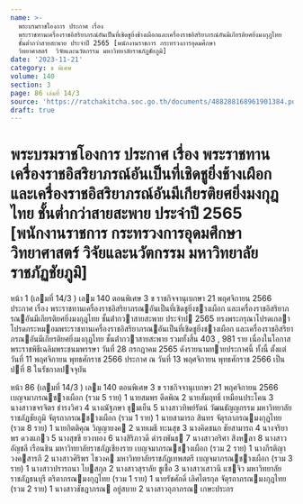 ```yaml
---
name: >-
  พระบรมราชโองการ ประกาศ เรื่อง
  พระราชทานเครื่องราชอิสริยาภรณ์อันเป็นที่เชิดชูยิ่งช้างเผือกและเครื่องราชอิสริยาภรณ์อันมีเกียรติยศยิ่งมงกุฎไทย
  ชั้นต่ำกว่าสายสะพาย ประจำปี 2565 [พนักงานราชการ กระทรวงการอุดมศึกษา 
  วิทยาศาสตร์  วิจัยและนวัตกรรม มหาวิทยาลัยราชภัฏชัยภูมิ]
date: '2023-11-21'
category: ข พิเศษ
volume: 140
section: 3
page: 86 เล่มที่ 14/3
source: 'https://ratchakitcha.soc.go.th/documents/488288168961901384.pdf'
draft: true
---
```


# พระบรมราชโองการ ประกาศ เรื่อง พระราชทานเครื่องราชอิสริยาภรณ์อันเป็นที่เชิดชูยิ่งช้างเผือกและเครื่องราชอิสริยาภรณ์อันมีเกียรติยศยิ่งมงกุฎไทย ชั้นต่ำกว่าสายสะพาย ประจำปี 2565 [พนักงานราชการ กระทรวงการอุดมศึกษา  วิทยาศาสตร์  วิจัยและนวัตกรรม มหาวิทยาลัยราชภัฏชัยภูมิ]

หน้า 1 (เลมที่ 14/3 ) เลม 140 ตอนพิเศษ 3 ข ราชกิจจานุเบกษา 21 พฤศจิกายน 2566 ประกาศ เรื่อง พระราชทานเครื่องราชอิสริยาภรณอันเป็นที่เชิดชูยิ่งชางเผือก และเครื่องราชอิสริยาภรณอันมีเกียรติยศยิ่งมงกุฎไทย ชั้นต่ํากวาสายสะพาย ประจําป 2565 ทรงพระกรุณาโปรดเกลาโปรดกระหมอมพระราชทานเครื่องราชอิสริยาภรณอันเป็นที่เชิดชูยิ่งชางเผือก และเครื่องราชอิสริยาภรณอันมีเกียรติยศยิ่งมงกุฎไทย ชั้นต่ํากวาสายสะพาย รวมทั้งสิ้น 403 , 981 ราย เนื่องในโอกาสพระราชพิธีเฉลิมพระชนมพรรษา วันที่ 28 กรกฎาคม 2565 ดังรายนามทายประกาศนี้ ทั้งนี้ ตั้งแต่วันที่ 11 พฤศจิกายน พุทธศักราช 2566 ประกาศ ณ วันที่ 13 พฤศจิกายน พุทธศักราช 2566 เป็นปที่ 8 ในรัชกาลปจจุบัน

หน้า 86 (เลมที่ 14/3 ) เลม 140 ตอนพิเศษ 3 ข ราชกิจจานุเบกษา 21 พฤศจิกายน 2566 เบญจมาภรณชางเผือก (รวม 5 ราย) 1 นายสมพร ดีดพิณ 2 นายสัมฤทธิ์ เหมือนประโคน 3 นางสาวขจรจิตร ธํารงวิศว 4 นางณัฐภษา ชุมเย็น 5 นางสาวทิพย์รัตน์ วัฒนธัญญกรรม มหาวิทยาลัยราชภัฏชัยภูมิ จัตุรถาภรณชางเผือก (รวม 1 ราย) 1 นายสามารถ สินทร จัตุรถาภรณมงกุฎไทย (รวม 8 ราย) 1 นายกิตติคุณ วิญญายงค 2 นายเมธี ทะนสุข 3 นางคิดชนก ชัยสามารถ 4 นางจริยาพร ดวงแกว 5 นางสุขขี ยวงทอง 6 นางสิริภาวดี ดํารงพันธ 7 นางสาวอริศา สิงหลา 8 นางสาวอัญชลี เรือนชิน มหาวิทยาลัยราชภัฏเชียงราย เบญจมาภรณชางเผือก (รวม 2 ราย) 1 นางกีรติญา วงคสารภี 2 นางสาวศิริพร ไชวงค มหาวิทยาลัยราชภัฏเทพสตรี เบญจมาภรณชางเผือก (รวม 3 ราย) 1 นางสาวปรารถนา ไบสกุล 2 นางสาวสุราลัย ชูเชื้อ 3 นางสาวเสาวนี แซจิว มหาวิทยาลัยราชภัฏธนบุรี ตริตาภรณมงกุฎไทย (รวม 1 ราย) 1 นายรัชศักดิ์ เลิศไตรกุล จัตุรถาภรณมงกุฎไทย (รวม 2 ราย) 1 นางสาวชัชฎาภรณ อยู่สบาย 2 นางสาวอุภาภรณ เกษะประกร
